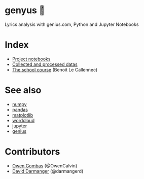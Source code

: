 # genyus 🐍
Lyrics analysis with genius.com, Python and Jupyter Notebooks

# Index
- [Project notebooks](https://github.com/OwenCalvin/genyus/tree/main/notebooks/report)
- [Collected and processed datas](https://github.com/OwenCalvin/genyus/tree/main/notebooks/report/datas)
- [The school course](https://github.com/OwenCalvin/genyus/tree/main/notebooks/course) (Benoit Le Callennec)

# See also
- [numpy](https://numpy.org/)
- [pandas](https://pandas.pydata.org/)
- [matplotlib](https://matplotlib.org/)
- [wordcloud](https://amueller.github.io/word_cloud/)
- [jupyter](https://jupyter.org/)
- [genius](https://genius.com)

# Contributors
- [Owen Gombas](https://github.com/OwenCalvin) (@OwenCalvin)
- [David Darmanger](https://github.com/darmangerd) (@darmangerd)

